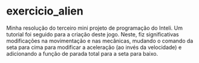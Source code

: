 # exercicio_alien
Minha resolução do terceiro mini projeto de programação do Inteli.
Um tutorial foi seguido para a criação deste jogo.
Neste, fiz significativas modificações na movimentação e nas mecânicas, mudando o comando da seta para cima para modificar a aceleração (ao invés da velocidade) e adicionando a função de parada total para a seta para baixo.
